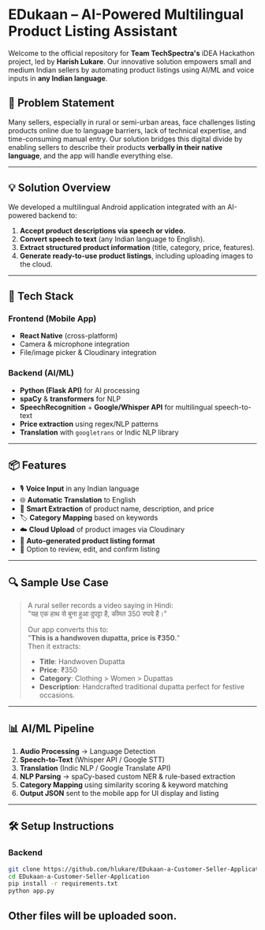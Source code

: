 # EDukaan – AI-Powered Multilingual Product Listing Assistant

Welcome to the official repository for **Team TechSpectra's** iDEA Hackathon project, led by **Harish Lukare**. Our innovative solution empowers small and medium Indian sellers by automating product listings using AI/ML and voice inputs in **any Indian language**.

## 🚀 Problem Statement

Many sellers, especially in rural or semi-urban areas, face challenges listing products online due to language barriers, lack of technical expertise, and time-consuming manual entry. Our solution bridges this digital divide by enabling sellers to describe their products **verbally in their native language**, and the app will handle everything else.

---

## 💡 Solution Overview

We developed a multilingual Android application integrated with an AI-powered backend to:
1. **Accept product descriptions via speech or video.**
2. **Convert speech to text** (any Indian language to English).
3. **Extract structured product information** (title, category, price, features).
4. **Generate ready-to-use product listings**, including uploading images to the cloud.

---

## 🧠 Tech Stack

### Frontend (Mobile App)
- **React Native** (cross-platform)
- Camera & microphone integration
- File/image picker & Cloudinary integration

### Backend (AI/ML)
- **Python (Flask API)** for AI processing
- **spaCy** & **transformers** for NLP
- **SpeechRecognition** + **Google/Whisper API** for multilingual speech-to-text
- **Price extraction** using regex/NLP patterns
- **Translation** with `googletrans` or Indic NLP library

---

## 📦 Features

- 🎙️ **Voice Input** in any Indian language  
- 🌐 **Automatic Translation** to English  
- 🧾 **Smart Extraction** of product name, description, and price  
- 🏷️ **Category Mapping** based on keywords  
- ☁️ **Cloud Upload** of product images via Cloudinary  
- 📃 **Auto-generated product listing format**  
- 🔁 Option to review, edit, and confirm listing

---

## 🔍 Sample Use Case

> A rural seller records a video saying in Hindi:  
> "यह एक हाथ से बुना हुआ दुपट्टा है, कीमत 350 रुपये है।"  
>  
> Our app converts this to:  
> "**This is a handwoven dupatta, price is ₹350.**"  
> Then it extracts:
> - **Title**: Handwoven Dupatta  
> - **Price**: ₹350  
> - **Category**: Clothing > Women > Dupattas  
> - **Description**: Handcrafted traditional dupatta perfect for festive occasions.

---

## 📊 AI/ML Pipeline

1. **Audio Processing** → Language Detection  
2. **Speech-to-Text** (Whisper API / Google STT)  
3. **Translation** (Indic NLP / Google Translate API)  
4. **NLP Parsing** → spaCy-based custom NER & rule-based extraction  
5. **Category Mapping** using similarity scoring & keyword matching  
6. **Output JSON** sent to the mobile app for UI display and listing

---

## 🛠️ Setup Instructions

### Backend
```bash
git clone https://github.com/hlukare/EDukaan-a-Customer-Seller-Application.git
cd EDukaan-a-Customer-Seller-Application
pip install -r requirements.txt
python app.py
```

## Other files will be uploaded soon.
